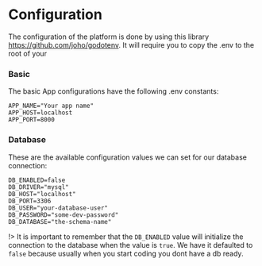 # Configuration

The configuration of the platform is done by using this library https://github.com/joho/godotenv. It will require you to copy the .env to the root of your

### Basic

The basic App configurations have the following .env constants:

```
APP_NAME="Your app name"
APP_HOST=localhost
APP_PORT=8000
```

### Database

These are the available configuration values we can set for our database connection:

```
DB_ENABLED=false
DB_DRIVER="mysql"
DB_HOST="localhost"
DB_PORT=3306
DB_USER="your-database-user"
DB_PASSWORD="some-dev-password"
DB_DATABASE="the-schema-name"
```

!> It is important to remember that the `DB_ENABLED` value will initialize the connection to the database when the value is `true`. We have it defaulted to `false` because usually when you start coding you dont have a db ready.

